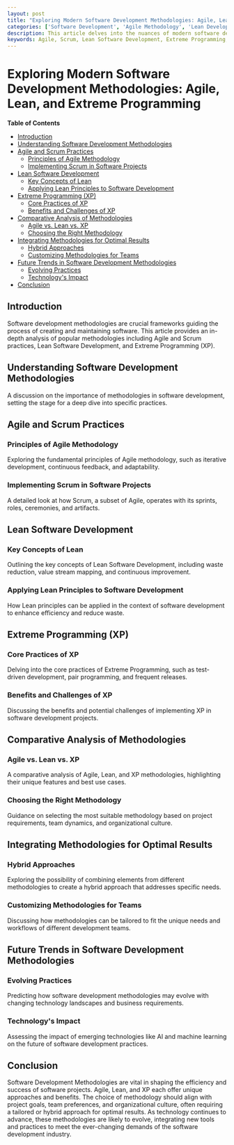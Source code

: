 ```yaml
---
layout: post
title: "Exploring Modern Software Development Methodologies: Agile, Lean, and Extreme Programming"
categories: ['Software Development', 'Agile Methodology', 'Lean Development', 'Extreme Programming', 'Technology']
description: This article delves into the nuances of modern software development methodologies, providing insights into Agile and Scrum practices, Lean Software Development, and Extreme Programming (XP).
keywords: Agile, Scrum, Lean Software Development, Extreme Programming, XP, Software Development Methodologies
---
```


# Exploring Modern Software Development Methodologies: Agile, Lean, and Extreme Programming

**Table of Contents**

- [Introduction](#introduction)
- [Understanding Software Development Methodologies](#understanding-software-development-methodologies)
- [Agile and Scrum Practices](#agile-and-scrum-practices)
  - [Principles of Agile Methodology](#principles-of-agile-methodology)
  - [Implementing Scrum in Software Projects](#implementing-scrum-in-software-projects)
- [Lean Software Development](#lean-software-development)
  - [Key Concepts of Lean](#key-concepts-of-lean)
  - [Applying Lean Principles to Software Development](#applying-lean-principles-to-software-development)
- [Extreme Programming (XP)](#extreme-programming-xp)
  - [Core Practices of XP](#core-practices-of-xp)
  - [Benefits and Challenges of XP](#benefits-and-challenges-of-xp)
- [Comparative Analysis of Methodologies](#comparative-analysis-of-methodologies)
  - [Agile vs. Lean vs. XP](#agile-vs-lean-vs-xp)
  - [Choosing the Right Methodology](#choosing-the-right-methodology)
- [Integrating Methodologies for Optimal Results](#integrating-methodologies-for-optimal-results)
  - [Hybrid Approaches](#hybrid-approaches)
  - [Customizing Methodologies for Teams](#customizing-methodologies-for-teams)
- [Future Trends in Software Development Methodologies](#future-trends-in-software-development-methodologies)
  - [Evolving Practices](#evolving-practices)
  - [Technology's Impact](#technologys-impact)
- [Conclusion](#conclusion)

## Introduction

Software development methodologies are crucial frameworks guiding the process of creating and maintaining software. This article provides an in-depth analysis of popular methodologies including Agile and Scrum practices, Lean Software Development, and Extreme Programming (XP).

## Understanding Software Development Methodologies

A discussion on the importance of methodologies in software development, setting the stage for a deep dive into specific practices.

## Agile and Scrum Practices

### Principles of Agile Methodology

Exploring the fundamental principles of Agile methodology, such as iterative development, continuous feedback, and adaptability.

### Implementing Scrum in Software Projects

A detailed look at how Scrum, a subset of Agile, operates with its sprints, roles, ceremonies, and artifacts.

## Lean Software Development

### Key Concepts of Lean

Outlining the key concepts of Lean Software Development, including waste reduction, value stream mapping, and continuous improvement.

### Applying Lean Principles to Software Development

How Lean principles can be applied in the context of software development to enhance efficiency and reduce waste.

## Extreme Programming (XP)

### Core Practices of XP

Delving into the core practices of Extreme Programming, such as test-driven development, pair programming, and frequent releases.

### Benefits and Challenges of XP

Discussing the benefits and potential challenges of implementing XP in software development projects.

## Comparative Analysis of Methodologies

### Agile vs. Lean vs. XP

A comparative analysis of Agile, Lean, and XP methodologies, highlighting their unique features and best use cases.

### Choosing the Right Methodology

Guidance on selecting the most suitable methodology based on project requirements, team dynamics, and organizational culture.

## Integrating Methodologies for Optimal Results

### Hybrid Approaches

Exploring the possibility of combining elements from different methodologies to create a hybrid approach that addresses specific needs.

### Customizing Methodologies for Teams

Discussing how methodologies can be tailored to fit the unique needs and workflows of different development teams.

## Future Trends in Software Development Methodologies

### Evolving Practices

Predicting how software development methodologies may evolve with changing technology landscapes and business requirements.

### Technology's Impact

Assessing the impact of emerging technologies like AI and machine learning on the future of software development practices.

## Conclusion

Software Development Methodologies are vital in shaping the efficiency and success of software projects. Agile, Lean, and XP each offer unique approaches and benefits. The choice of methodology should align with project goals, team preferences, and organizational culture, often requiring a tailored or hybrid approach for optimal results. As technology continues to advance, these methodologies are likely to evolve, integrating new tools and practices to meet the ever-changing demands of the software development industry.
